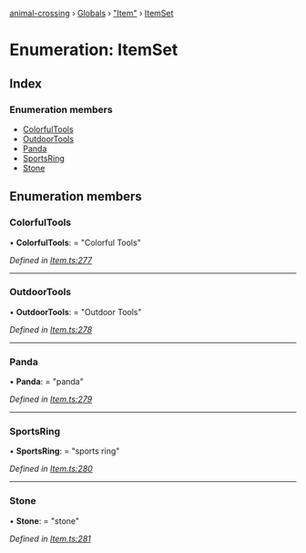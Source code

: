 [animal-crossing](../README.md) › [Globals](../globals.md) › ["Item"](../modules/_item_.md) › [ItemSet](_item_.itemset.md)

# Enumeration: ItemSet

## Index

### Enumeration members

* [ColorfulTools](_item_.itemset.md#colorfultools)
* [OutdoorTools](_item_.itemset.md#outdoortools)
* [Panda](_item_.itemset.md#panda)
* [SportsRing](_item_.itemset.md#sportsring)
* [Stone](_item_.itemset.md#stone)

## Enumeration members

###  ColorfulTools

• **ColorfulTools**: = "Colorful Tools"

*Defined in [Item.ts:277](https://github.com/Norviah/animal-crossing/blob/4071e19/module/types/Item.ts#L277)*

___

###  OutdoorTools

• **OutdoorTools**: = "Outdoor Tools"

*Defined in [Item.ts:278](https://github.com/Norviah/animal-crossing/blob/4071e19/module/types/Item.ts#L278)*

___

###  Panda

• **Panda**: = "panda"

*Defined in [Item.ts:279](https://github.com/Norviah/animal-crossing/blob/4071e19/module/types/Item.ts#L279)*

___

###  SportsRing

• **SportsRing**: = "sports ring"

*Defined in [Item.ts:280](https://github.com/Norviah/animal-crossing/blob/4071e19/module/types/Item.ts#L280)*

___

###  Stone

• **Stone**: = "stone"

*Defined in [Item.ts:281](https://github.com/Norviah/animal-crossing/blob/4071e19/module/types/Item.ts#L281)*
